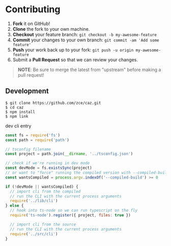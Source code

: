 # Contributing

1. **Fork** it on GitHub!
2. **Clone** the fork to your own machine.
3. **Checkout** your feature branch: `git checkout -b my-awesome-feature`
4. **Commit** your changes to your own branch: `git commit -am 'Add some feature'`
5. **Push** your work back up to your fork: `git push -u origin my-awesome-feature`
6. Submit a **Pull Request** so that we can review your changes.

> **NOTE**: Be sure to merge the latest from "upstream" before making a pull request!

## Development

```shell
$ git clone https://github.com/zce/caz.git
$ cd caz
$ npm install
$ npm link
```

dev cli entry

```javascript
const fs = require('fs')
const path = require('path')

// tsconfig filename
const project = path.join(__dirname, '../tsconfig.json')

// check if we're running in dev mode
const devMode = fs.existsSync(project)
// or want to "force" running the compiled version with --compiled-build
const wantsCompiled = process.argv.indexOf('--compiled-build') >= 0

if (!devMode || wantsCompiled) {
  // import cli from the compiled
  // run the CLI with the current process arguments
  require('../lib/cli')
} else {
  // hook into ts-node so we can run typescript on the fly
  require('ts-node').register({ project, files: true })

  // import cli from the source
  // run the CLI with the current process arguments
  require('../src/cli')
}
```